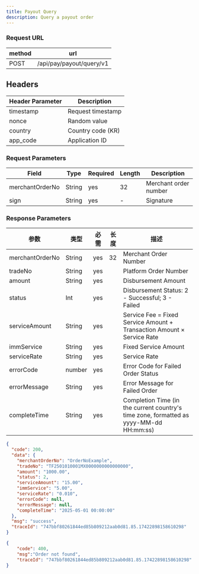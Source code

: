 ```yaml
---
title: Payout Query
description: Query a payout order
---
```


### Request URL

| method | url                      |
| ------ | ------------------------ |
| POST   | /api/pay/payout/query/v1 |

## Headers

| Header Parameter | Description       |
| ---------------- |-------------------|
| timestamp        | Request timestamp |
| nonce            | Random value      |
| country          | Country code (KR) |
| app_code         | Application ID    |

### Request Parameters

| Field           | Type   | Required | Length | Description           |
| --------------- | ------ | -------- | ------ | --------------------- |
| merchantOrderNo | String | yes      | 32     | Merchant order number |
| sign            | String | yes      | -      | Signature             |


### Response Parameters


| 参数              | 类型     | 必需  | 长度  | 描述                                             |
|-----------------|--------|-----|-----|------------------------------------------------|
| merchantOrderNo | String | yes | 32  | Merchant Order Number                          |
| tradeNo         | String | yes |     | Platform Order Number                          |
| amount          | String | yes |     | Disbursement Amount                            |
| status          | Int    | yes |     | Disbursement Status: 2 - Successful; 3 - Failed                                           |
| serviceAmount   | String | yes |     | Service Fee = Fixed Service Amount + Transaction Amount × Service Rate                   |
| immService      | String | yes |     | Fixed Service Amount                                         |
| serviceRate     | String | yes |     | Service Rate                                       |
| errorCode       | number | yes |     | Error Code for Failed Order Status                                  |
| errorMessage    | String | yes |     | Error Message for Failed Order                                      |
| completeTime    | String | yes |     | Completion Time (in the current country's time zone, formatted as yyyy-MM-dd HH:mm:ss)              |


```json title = "Return example"
{
  "code": 200,
  "data": {
    "merchantOrderNo": "OrderNoExample",
    "tradeNo": "TF2501010001MX0000000000000000",
    "amount": "1000.00",
    "status": 2,
    "serviceAmount": "15.00",
    "immService": "5.00",
    "serviceRate": "0.010",
    "errorCode": null,
    "errorMessage": null,
    "completeTime": "2025-05-01 00:00:00"
  },
  "msg": "success",
  "traceId": "747bbf80261844ed85b809212aab0d81.85.17422898158610298"
}
```

```json title= "Example of Response for Non-Existent Order"
{
    "code": 400,
    "msg":"Order not found",
    "traceId": "747bbf80261844ed85b809212aab0d81.85.17422898158610298"
}
```